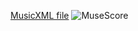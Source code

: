 <style>
.reveal section img{
    background: white;
}
</style>
[MusicXML file](e-o/Desired_Features.musicxml)
![MuseScore](e-o/desiredmusemscz.svg)
